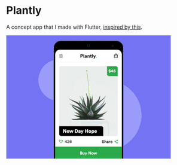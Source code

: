 # Plantly
A concept app that I made with Flutter, [inspired by this](https://www.uplabs.com/posts/planlty-browse-buy-plants).

![App ui](media/plantly_app_concept.gif)